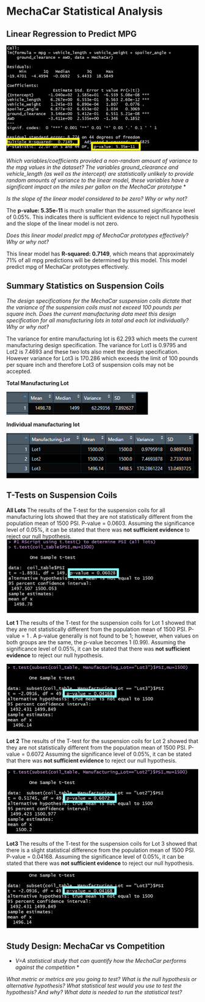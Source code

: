 # MechaCar Statistical Analysis

## Linear Regression to Predict MPG
![pic1](https://github.com/Klubbers0/MechaCar_Statistical_Analysis/blob/f6587d1c56c9e643939f8af34379b304daa4ed1a/image1.png)

*Which variables/coefficients provided a non-random amount of variance to the mpg values in the dataset?
The variables ground_clearance and vehicle_length (as well as the intercept) are statistically unlikely to provide random amounts of variance to the linear model, these variables have a significant impact on the miles per gallon on the MechaCar prototype* *

*Is the slope of the linear model considered to be zero? Why or why not?*

The **p-value: 5.35e-11** is much smaller than the assumed significance level of 0.05%. This indicates there is sufficient evidence to reject null hypothesis and the slope of the linear model is not zero.

*Does this linear model predict mpg of MechaCar prototypes effectively? Why or why not?*

This linear model has **R-squared: 0.7149**, which means that approximately 71% of all mpg predictions will be determined by this model. This model predict mpg of MechaCar prototypes effectively.


## Summary Statistics on Suspension Coils
*The design specifications for the MechaCar suspension coils dictate that the variance of the suspension coils must not exceed 100 pounds per square inch. Does the current manufacturing data meet this design specification for all manufacturing lots in total and each lot individually? Why or why not?*

The variance for entire manufacturing lot is 62.293 which meets the current manufacturing design specification. The variance for Lot1 is 0.9795 and Lot2 is 7.4693 and these two lots also meet the design specification. However variance for Lot3 is 170.286 which exceeds the limit of 100 pounds per square inch and therefore Lot3 of suspension coils may not be accepted.

**Total Manufacturing Lot**

![pic2](https://github.com/Klubbers0/MechaCar_Statistical_Analysis/blob/e5c4a385fbfc5851497c5078ccb0a6403e2a0628/image%202.PNG)

**Individual manufacturing lot**

![pic3](https://github.com/Klubbers0/MechaCar_Statistical_Analysis/blob/e5c4a385fbfc5851497c5078ccb0a6403e2a0628/image3.PNG)
## T-Tests on Suspension Coils


**All Lots**
The results of the T-test for the suspension coils for all manufacturing lots showed that they are not statistically different from the population mean of 1500 PSI. P-value = 0.0603. Assuming the significance level of 0.05%, it can be stated that there was **not sufficient evidence** to reject our null hypothesis.
![pic4](https://github.com/Klubbers0/MechaCar_Statistical_Analysis/blob/369ec59483d1154dd08a8c5a295458002a3ee211/image4.PNG)

**Lot 1**
The results of the T-test for the suspension coils for Lot 1 showed that they are not statistically different from the population mean of 1500 PSI. P-value = 1 . A p-value generally is not found to be 1; however, when values on both groups are the same, the p-value becomes 1 (0.99). Assuming the significance level of 0.05%, it can be stated that there was **not sufficient evidence** to reject our null hypothesis.

![pic6](https://github.com/Klubbers0/MechaCar_Statistical_Analysis/blob/369ec59483d1154dd08a8c5a295458002a3ee211/image%206.PNG)

**Lot 2**
The results of the T-test for the suspension coils for Lot 2 showed that they are not statistically different from the population mean of 1500 PSI. P-value = 0.6072  Assuming the significance level of 0.05%, it can be stated that there was **not sufficient evidence** to reject our null hypothesis.

![pic5](https://github.com/Klubbers0/MechaCar_Statistical_Analysis/blob/892f488892d1c08fc64b565ab0f33e4b34cb9a24/image5.PNG)

**Lot3** The results of the T-test for the suspension coils for Lot 3 showed that there is a slight statistical difference from the population mean of 1500 PSI. P-value = 0.04168. Assuming the significance level of 0.05%, it can be stated that there was **not sufficient evidence** to reject our null hypothesis.

![pic7](https://github.com/Klubbers0/MechaCar_Statistical_Analysis/blob/892f488892d1c08fc64b565ab0f33e4b34cb9a24/image7.PNG)

## Study Design: MechaCar vs Competition
* *V=A statistical study that can quantify how the MechaCar performs against the competition* *

*What metric or metrics are you going to test?
What is the null hypothesis or alternative hypothesis?
What statistical test would you use to test the hypothesis? And why?
What data is needed to run the statistical test?*
